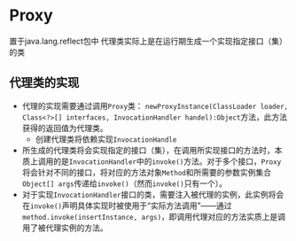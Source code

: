 # Proxy
置于java.lang.reflect包中
代理类实际上是在运行期生成一个实现指定接口（集）的类

## 代理类的实现
- 代理的实现需要通过调用`Proxy`类：
`newProxyInstance(ClassLoader loader, Class<?>[] interfaces, InvocationHandler handel):Object`方法，此方法获得的返回值为代理类。
	- 创建代理类将依赖实现`InvocationHandle`
- 所生成的代理类将会实现指定的接口（集），在调用所实现接口的方法时，本质上调用的是`InvocationHandler`中的`invoke()`方法。对于多个接口，`Proxy`将会针对不同的接口，将对应的方法对象`Method`和所需要的参数实例集合`Object[] args`传递给`invoke()`（然而`invoke()`只有一个）。
- 对于实现`InvocationHandler`接口的类，需要注入被代理的实例，此实例将会在`invoke()`声明具体实现时被使用于“实际方法调用”——通过`method.invoke(insertInstance, args)`，即调用代理对应的方法实质上是调用了被代理实例的方法。